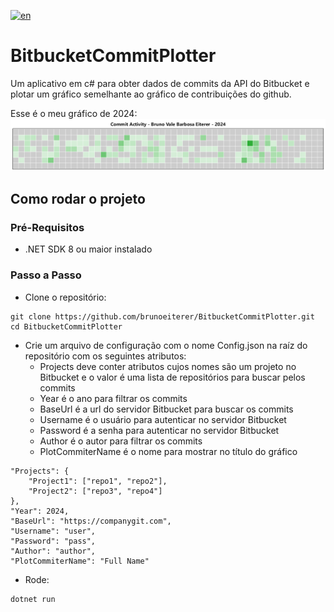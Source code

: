 [![en](https://img.shields.io/badge/lang-en-red.svg)](https://github.com/brunoeiterer/BitbucketCommitPlotter/blob/master/README.md)

# BitbucketCommitPlotter
Um aplicativo em c# para obter dados de commits da API do Bitbucket e plotar um gráfico semelhante ao gráfico de contribuições do github.

Esse é o meu gráfico de 2024:
![CommitHistory2024](https://github.com/brunoeiterer/BitbucketCommitPlotter/blob/main/CommitData-Bruno%20Vale%20Barbosa%20Eiterer-2024.png?raw=true)

## Como rodar o projeto

### Pré-Requisitos
* .NET SDK 8 ou maior instalado

### Passo a Passo
* Clone o repositório:
```
git clone https://github.com/brunoeiterer/BitbucketCommitPlotter.git
cd BitbucketCommitPlotter
```
* Crie um arquivo de configuração com o nome Config.json na raíz do repositório com os seguintes atributos:
  * Projects deve conter atributos cujos nomes são um projeto no Bitbucket e o valor é uma lista de repositórios para buscar pelos commits
  * Year é o ano para filtrar os commits
  * BaseUrl é a url do servidor Bitbucket para buscar os commits
  * Username é o usuário para autenticar no servidor Bitbucket
  * Password é a senha para autenticar no servidor Bitbucket
  * Author é o autor para filtrar os commits
  * PlotCommiterName é o nome para mostrar no título do gráfico
```
"Projects": {
    "Project1": ["repo1", "repo2"],
    "Project2": ["repo3", "repo4"]
},
"Year": 2024,
"BaseUrl": "https://companygit.com",
"Username": "user",
"Password": "pass",
"Author": "author",
"PlotCommiterName": "Full Name"
```
* Rode:
```
dotnet run
```
